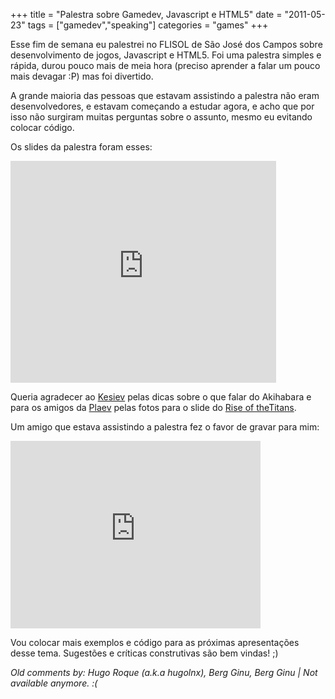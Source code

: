 +++
title = "Palestra sobre Gamedev, Javascript e HTML5"
date = "2011-05-23"
tags = ["gamedev","speaking"]
categories = "games"
+++

Esse fim de semana eu palestrei no FLISOL de São José dos Campos sobre
desenvolvimento de jogos, Javascript e HTML5. Foi uma palestra simples
e rápida, durou pouco mais de meia hora (preciso aprender a falar um
pouco mais devagar :P) mas foi divertido.

A grande maioria das pessoas que estavam assistindo a palestra não
eram desenvolvedores, e estavam começando a estudar agora, e acho que
por isso não surgiram muitas perguntas sobre o assunto, mesmo eu
evitando colocar código.

Os slides da palestra foram esses:

<iframe src="http://www.slideshare.net/slideshow/embed_code/8069932"
width="425" height="355" frameborder="0" marginwidth="0"
marginheight="0" scrolling="no"></iframe>

Queria agradecer ao [Kesiev](http://kesiev.com) pelas dicas sobre o
que falar do Akihabara e para os amigos da
[Plaev](http://plaevteam.com) pelas fotos para o slide do
[Rise of theTitans](http://plaevteam.com/rott).

Um amigo que estava assistindo a palestra fez o favor de gravar para mim:

<iframe src="http://player.vimeo.com/video/24100947?title=0&amp;byline=0&amp;portrait=0" width="400" height="300" frameborder="0"></iframe>

Vou colocar mais exemplos e código para as próximas apresentações desse tema.
Sugestões e críticas construtivas são bem vindas! ;)



_Old comments by: Hugo Roque (a.k.a hugolnx), Berg Ginu, Berg Ginu | Not available anymore. :(_
